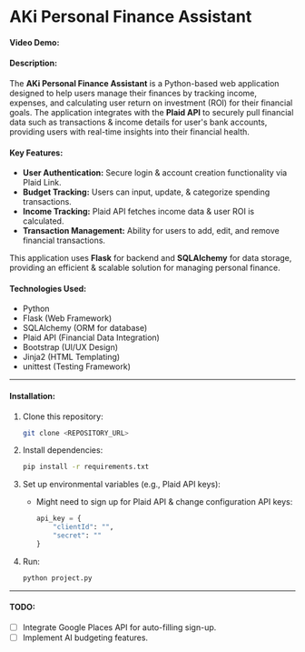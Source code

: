 # AKi Personal Finance Assistant
#### Video Demo: <URL HERE>

#### Description:
The **AKi Personal Finance Assistant** is a Python-based web application designed to help users manage their finances by tracking income, expenses, and calculating user return on investment (ROI) for their financial goals. The application integrates with the **Plaid API** to securely pull financial data such as transactions & income details for user's bank accounts, providing users with real-time insights into their financial health.

#### Key Features:
- **User Authentication:** Secure login & account creation functionality via Plaid Link.
- **Budget Tracking:** Users can input, update, & categorize spending transactions.
- **Income Tracking:** Plaid API fetches income data & user ROI is calculated.
- **Transaction Management:** Ability for users to add, edit, and remove financial transactions.

This application uses **Flask** for backend and **SQLAlchemy** for data storage, providing an efficient & scalable solution for managing personal finance.

#### Technologies Used:
- Python
- Flask (Web Framework)
- SQLAlchemy (ORM for database)
- Plaid API (Financial Data Integration)
- Bootstrap (UI/UX Design)
- Jinja2 (HTML Templating)
- unittest (Testing Framework)

---

#### Installation:

1. Clone this repository:
   ```bash
   git clone <REPOSITORY_URL>
   ```

2. Install dependencies:
   ```bash
   pip install -r requirements.txt
   ```

3. Set up environmental variables (e.g., Plaid API keys):
   - Might need to sign up for Plaid API & change configuration API keys:
     ```python
     api_key = {
         "clientId": "",
         "secret": ""
     }
     ```

4. Run:
   ```bash
   python project.py
   ```

---

#### TODO:
- [ ] Integrate Google Places API for auto-filling sign-up.
- [ ] Implement AI budgeting features.
